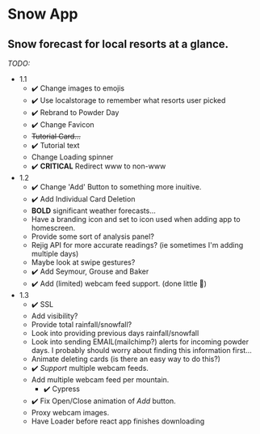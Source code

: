 # Snow App

## Snow forecast for local resorts at a glance.

*TODO:*
* 1.1
    * ✔️ Change images to emojis
    * ✔️ Use localstorage to remember what resorts user picked
    * ✔️ Rebrand to Powder Day
    * ✔️ Change Favicon
    * ~~Tutorial Card...~~
    * ✔️ Tutorial text
    * Change Loading spinner
    * ✔️ **CRITICAL** Redirect www to non-www
* 1.2
    * ✔️ Change 'Add' Button to something more inuitive.
    * ✔️ Add Individual Card Deletion
    * **BOLD** significant weather forecasts...
    * Have a branding icon and set to icon used when adding app to homescreen.
    * Provide some sort of analysis panel? 
    * Rejig API for more accurate readings? (ie sometimes I'm adding multiple days)
    * Maybe look at swipe gestures?
    * ✔️ Add Seymour, Grouse and Baker
    * ✔️ Add (limited) webcam feed support. (done little 🐍)
* 1.3
    * ✔️ SSL
    * Add visibility? 
    * Provide total rainfall/snowfall?
    * Look into providing previous days rainfall/snowfall
    * Look into sending EMAIL(mailchimp?) alerts for incoming powder days. I probably should worry about finding this information first...
    * Animate deleting cards (is there an easy way to do this?)
    * ✔️ _Support_ multiple webcam feeds.
    * Add multiple webcam feed per mountain.
        * ✔️ Cypress
    * ✔️ Fix Open/Close animation of _Add_ button.
    * Proxy webcam images.
    * Have Loader before react app finishes downloading
    
